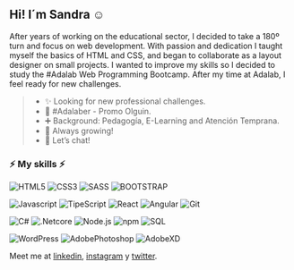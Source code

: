 ## Hi! I´m Sandra :relaxed:

After years of working on the educational sector, I decided to take a 180º turn and focus on web development. With passion and dedication I taught myself the basics of HTML and CSS, and began to collaborate as a layout designer on small projects. I wanted to improve my skills so I decided to study the #Adalab Web Programming Bootcamp. After my time at Adalab, I feel ready for new challenges.

> - ✨ Looking for new professional challenges.
> - :purple_heart: #Adalaber - Promo Olguin.
> - ➕ Background: Pedagogía, E-Learning and Atención Temprana.
> - :seedling: Always growing!
> - :speech_balloon: Let’s chat!

### ⚡ My skills ⚡

![HTML5](https://img.shields.io/badge/-HTML5-ff8181?style=flat-square&logo=html5&logoColor=white)
![CSS3](https://img.shields.io/badge/-CSS3-57a4ff?style=flat-square&logo=css3)
![SASS](https://img.shields.io/badge/-SASS/SCSS-c3f4e9?style=flat-square&logo=SASS)
![BOOTSTRAP](https://img.shields.io/badge/-BOOTSTRAP-dcb6f2?style=flat-square&logo=BOOTSTRAP)

![Javascript](https://img.shields.io/badge/-JavaScript-429e9d?style=flat-square&logo=javascript)
![TipeScript](https://img.shields.io/badge/-TipeScript-ff8181?style=flat-square&logo=typescript&logoColor=white)
![React](https://img.shields.io/badge/-React-30373f?style=flat-square&logo=react)
![Angular](https://img.shields.io/badge/-Angular-57a4ff?style=flat-square&logo=angular)
![Git](https://img.shields.io/badge/-Git-ffdbe2?style=flat-square&logo=git)

![C#](https://img.shields.io/badge/C%-30373f?style=flat-square&logo=c-sharp)
![.Netcore](https://img.shields.io/badge/.NET-5C2D91?style=flat-square&logo=.net&logoColor=white)
![Node.js](https://img.shields.io/badge/-Node.js-FFF483?style=flat-square&logo=Node.JS)
![npm](https://img.shields.io/badge/-npm-c3f4e9?style=flat-square&logo=NPM)
![SQL](https://img.shields.io/badge/-SQL-ff8181?style=flat-square&logo=SQLite)

![WordPress](https://img.shields.io/badge/-WordPress-57a4ff?style=flat-square&logo=WordPress)
![AdobePhotoshop](https://img.shields.io/badge/-Photoshop-c3f4e9?style=flat-square&logo=AdobePhotoshop)
![AdobeXD](https://img.shields.io/badge/-AdobeXD-dcb6f2?style=flat-square&logo=AdobeXD)

Meet me at [linkedin](https://www.linkedin.com/in/sandragutierrezgonzalez/), [instagram](https://www.instagram.com/salamansandra/) y [twitter](https://twitter.com/SandSan12).
